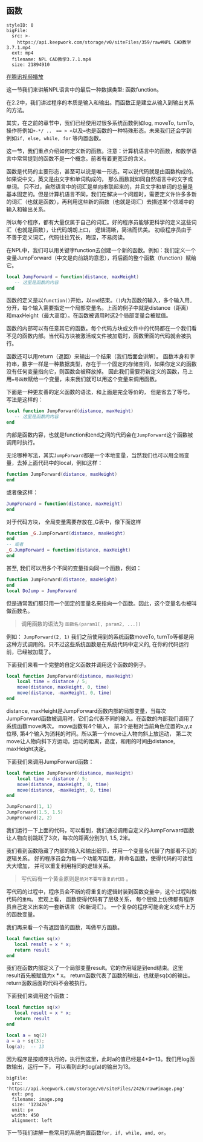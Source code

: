 ## 函数

```@BigFile
styleID: 0
bigFile:
  src: >-
    https://api.keepwork.com/storage/v0/siteFiles/359/raw#NPL CAD教学3.7.1.mp4
  ext: mp4
  filename: NPL CAD教学3.7.1.mp4
  size: 21894910
```
[在腾讯视频播放](https://v.qq.com/x/page/b0392s1jfxm.html)

这一节我们来讲解NPL语言中的最后一种数据类型: 函数function。

在2.2中，我们讲过程序的本质是输入和输出。而函数正是建立从输入到输出关系的方法。

其实，在之前的章节中，我们已经使用过很多系统函数例如log, moveTo, turnTo, 操作符例如`+-*/ ..　== > <`以及`=`也是函数的一种特殊形态。未来我们还会学到例如`if, else, while, for` 等内置函数。

这一节，我们重点介绍如何定义新的函数。注意：计算机语言中的函数，和数学语言中常常提到的函数不是一个概念。前者有着更宽泛的含义。

函数是代码的主要形态，甚至可以说是唯一形态。可以说代码就是由函数构成的。 如果说中文，英文是由文字和单词构成的， 那么函数就如同自然语言中的文字或单词。 只不过，自然语言中的词汇是单向串联起来的，并且文字和单词的总量是基本固定的。但是计算机语言不同，我们在解决一个问题时，需要定义许许多多新的词汇（也就是函数），再利用这些新的函数（也就是词汇）去描述某个领域中的输入和输出关系。

所以每个程序，都有大量仅属于自己的词汇。好的程序员能够更科学的定义这些词汇（也就是函数），让代码朗朗上口， 逻辑清晰，简洁而优美。 初级程序员由于不善于定义词汇，代码往往冗长，晦涩，不易阅读。

在NPL中，我们可以用关键字function去创建一个新的函数。例如：我们定义一个变量JumpForward（中文是向前跳的意思），将后面的整个函数（function）赋给它。

```lua
local JumpForward = function(distance, maxHeight)
   -- 这里是函数的内容
end
```
函数的定义是以`function()`开始，以`end`结束。`()`内为函数的输入，多个输入用`,`分开，每个输入需要指定一个局部变量名。上面的例子中就是distance（距离）和maxHeight（最大高度）。在函数被调用时这2个局部变量会被赋值。  

函数的内部可以有任意其它的函数。每个代码方块或文件中的代码都在一个我们看不见的函数内部。当代码方块被激活或文件被加载时，函数里面的代码就会被执行。

函数还可以用return（返回）来输出一个结果（我们后面会讲解）。 函数本身和字符串，数字一样是一种数据类型，存在于一个固定的存储空间，如果你定义的函数没有任何变量指向它，则函数会被释放掉。 因此我们需要将新定义的函数，马上用`=号函数`赋给一个变量，未来我们就可以用这个变量来调用函数。

下面是一种更友善的定义函数的语法，和上面是完全等价的， 但是省去了等号。写法是这样的：

```lua
local function JumpForward(distance, maxHeight)
   -- 这里是函数的内容
end
```
内部是函数内容，也就是function和end之间的代码会在`JumpForward`这个函数被调用时执行。

无论哪种写法，其实`JumpForward`都是一个本地变量，当然我们也可以用全局变量，去掉上面代码中的local，例如这样：

```lua
function JumpForward(distance, maxHeight)
end
```
或者像这样：
```lua
JumpForward = function(distance, maxHeight)
end
```
对于代码方块， 全局变量需要存放在_G表中，像下面这样
```lua
function _G.JumpForward(distance, maxHeight)
end
-- 或者
_G.JumpForward = function(distance, maxHeight)
end
```

甚至, 我们可以用多个不同的变量指向同一个函数，例如：
```lua
function JumpForward(distance, maxHeight)
end
local DoJump = JumpForward
```
但是通常我们都只用一个固定的变量名来指向一个函数。因此，这个变量名也被叫做函数名。

> 调用函数的语法为 `函数名(param1[, param2, ...])`

例如： `JumpForward(2, 1)`
我们之前使用到的系统函数moveTo, turnTo等都是用这种方式调用的。只不过这些系统函数是在系统代码中定义的, 在你的代码运行前，已经被加载了。

下面我们来看一个完整的自定义函数并调用这个函数的例子。

```lua
local function JumpForward(distance, maxHeight)
    local time = distance / 5;
    move(distance, maxHeight, 0, time)
    move(distance, -maxHeight, 0, time)
end
```
distance, maxHeight是JumpForward函数内部的局部变量，当每次JumpForward函数被调用时，它们会代表不同的输入。在函数的内部我们调用了系统函数move两次。 move函数有4个输入， 前3个是相对当前角色位置的x,y,z位移, 第4个输入为消耗的时间。所以第一个move让人物向斜上放运动， 第二次move让人物向斜下方运动。运动的距离，高度，和用的时间由distance, maxHeight决定。

下面我们来调用JumpForward函数：
```lua
local function JumpForward(distance, maxHeight)
    local time = distance / 5;
    move(distance, maxHeight, 0, time)
    move(distance, -maxHeight, 0, time)
end

JumpForward(1, 1)
JumpForward(1.5, 1.5)
JumpForward(2, 2)
```
我们运行一下上面的代码，可以看到，我们通过调用自定义的JumpForward函数让人物向前跳跃了3次，每次的距离分别为1, 1.5, 2米。   

我们看到函数隐藏了内部的输入和输出细节，并用一个变量名代替了内部看不见的逻辑关系。 好的程序员会为每一个功能写函数，并命名函数，使得代码的可读性大大增加， 并可以重复利用相同的逻辑关系。 

> 写代码有一个黄金原则是`绝对不要写重复的代码` 。

写代码的过程中，程序员会不断的将重复的逻辑封装到函数变量中，这个过程叫做代码的`重构`。 宏观上看， 函数使得代码有了层级关系， 每个层级上仿佛都有程序员自己定义出来的一套新语言（和新词汇）。 一个复杂的程序可能会定义成千上万的函数变量。

我们再来看一个有返回值的函数，叫做平方函数。
```lua
local function sq(x)
   local result = x * x;
   return result
end
```

我们在函数内部定义了一个局部变量result。它的作用域是到end结束。这里result首先被赋值为x * x。
return函数代表了函数的输出，也就是sq(x)的输出。return函数后面的代码不会被执行。

下面我们来调用这个函数：

```lua
local function sq(x)
   local result = x * x;
   return result
end

local a = sq(2)
a = a + sq(3);
log(a);  -- 13
```

因为程序是按顺序执行的，执行到这里，此时a的值已经是4+9=13。我们用log函数输出，运行一下， 可以看到此时log(a)的输出为13。

 
```@BigFile
bigFile:
  src: 'https://api.keepwork.com/storage/v0/siteFiles/2426/raw#image.png'
  ext: png
  filename: image.png
  size: '123426'
  unit: px
  width: 450
  alignment: left

```

下一节我们讲解一些常用的系统内置函数`for, if, while, and, or`。